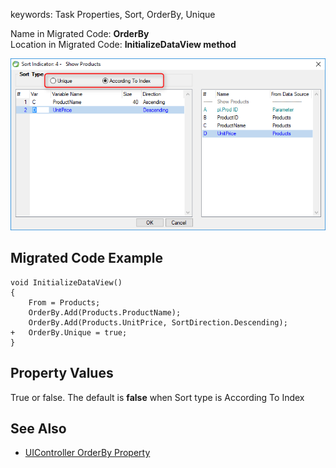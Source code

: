 ﻿keywords: Task Properties, Sort, OrderBy, Unique

Name in Migrated Code: **OrderBy**  
Location in Migrated Code: **InitializeDataView method**  

![](2017-11-20_12h37_13.png)

## Migrated Code Example

```csdiff   
void InitializeDataView()
{
    From = Products;
    OrderBy.Add(Products.ProductName);
    OrderBy.Add(Products.UnitPrice, SortDirection.Descending);
+   OrderBy.Unique = true;
}
```  

## Property Values
True or false. The default is **false** when Sort type is According To Index

## See Also
* [UIController OrderBy Property](http://www.fireflymigration.com/reference/html/P_Firefly_Box_UIController_OrderBy.htm)  


